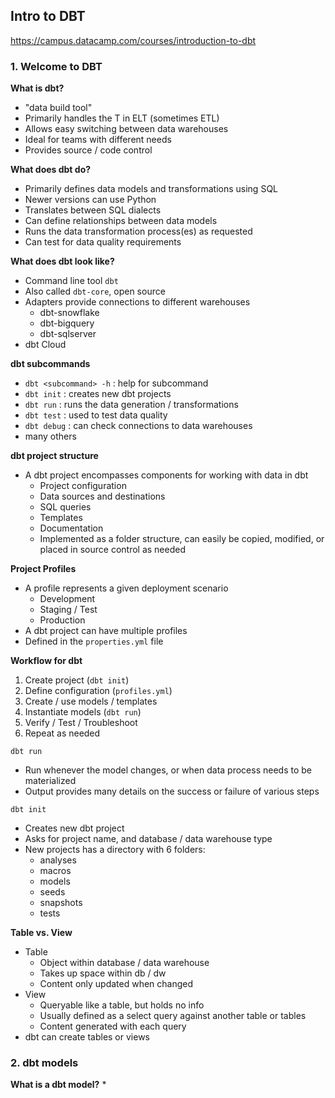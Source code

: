 <h2>Intro to DBT</h2>

https://campus.datacamp.com/courses/introduction-to-dbt

<h3>1. Welcome to DBT</h3>

<b>What is dbt?</b>
* "data build tool"
* Primarily handles the T in ELT (sometimes ETL)
* Allows easy switching between data warehouses
* Ideal for teams with different needs
* Provides source / code control

<b>What does dbt do?</b>
* Primarily defines data models and transformations using SQL
* Newer versions can use Python
* Translates between SQL dialects
* Can define relationships between data models
* Runs the data transformation process(es) as requested
* Can test for data quality requirements

<b>What does dbt look like?</b>
* Command line tool `dbt`
* Also called `dbt-core`, open source
* Adapters provide connections to different warehouses
  * dbt-snowflake
  * dbt-bigquery
  * dbt-sqlserver
* dbt Cloud

<b>dbt subcommands</b>
* `dbt <subcommand> -h` : help for subcommand
* `dbt init` : creates new dbt projects
* `dbt run` : runs the data generation / transformations
* `dbt test` : used to test data quality
* `dbt debug` : can check connections to data warehouses
* many others

<b>dbt project structure</b>
* A dbt project encompasses components for working with data in dbt
  * Project configuration
  * Data sources and destinations
  * SQL queries
  * Templates
  * Documentation
  * Implemented as a folder structure, can easily be copied, modified, or placed in source control as needed

<b>Project Profiles</b>
* A profile represents a given deployment scenario
  * Development
  * Staging / Test
  * Production
* A dbt project can have multiple profiles
* Defined in the `properties.yml` file

<b>Workflow for dbt</b>
1. Create project (`dbt init`)
2. Define configuration (`profiles.yml`)
3. Create / use models / templates
4. Instantiate models (`dbt run`)
5. Verify / Test / Troubleshoot
6. Repeat as needed

`dbt run`
* Run whenever the model changes, or when data process needs to be materialized
* Output provides many details on the success or failure of various steps

`dbt init`
* Creates new dbt project
* Asks for project name, and database / data warehouse type
* New projects has a directory with 6 folders:
  * analyses
  * macros
  * models
  * seeds
  * snapshots
  * tests

<b>Table vs. View</b>
* Table
  * Object within database / data warehouse
  * Takes up space within db / dw
  * Content only updated when changed
* View
  * Queryable like a table, but holds no info
  * Usually defined as a select query against another table or tables
  * Content generated with each query
* dbt can create tables or views


<h3>2. dbt models</h3>

<b>What is a dbt model?</b>
* 





